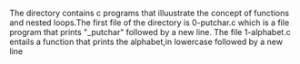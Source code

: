 The directory contains c programs that illuustrate the concept of functions and nested loops.The first file of the directory is 0-putchar.c which is a file program that prints "_putchar" followed by a new line.
The file 1-alphabet.c entails a function that prints the alphabet,in lowercase followed by a new line

